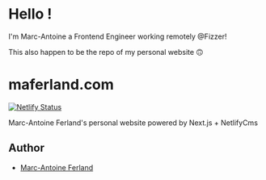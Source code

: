 # Hello !
I'm Marc-Antoine a Frontend Engineer working remotely @Fizzer!

This also happen to be the repo of my personal website 🙃

# maferland.com

[![Netlify Status](https://api.netlify.com/api/v1/badges/26bd2060-10dd-425f-a388-80e12ba4ef8b/deploy-status)](https://app.netlify.com/sites/maferland/deploys)

Marc-Antoine Ferland's personal website powered by Next.js + NetlifyCms

## Author

- [Marc-Antoine Ferland](https://maferland.com)
